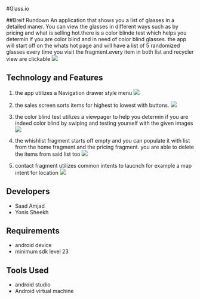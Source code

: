 #Glass.io

##Breif Rundown
An application that shows you a list of glasses in a detailed maner. You can view the glasses in different ways such as by pricing and what is selling hot.there is a color blinde test which helps you determin if you are color blind and in need of color blind glasses. the app will start off on the whats hot page and will have a list of 5 randomized glasses every time you visit the fragment.every item in both list and recycler view are clickable
![](https://ysheekh.scweb.ca/images/sh2.png)

## Technology and Features
1. the app utilizes a Navigation drawer style menu
![](https://ysheekh.scweb.ca/images/sh1.png)

2. the sales screen sorts items for highest to lowest with buttons.
![](https://ysheekh.scweb.ca/images/sh3.png)

3. the color blind test utilizes a viewpager to help you determin if you are indeed color blind by swiping and testing yourself with the given images
![](https://ysheekh.scweb.ca/images/sh4.png)

4. the whishlist fragment starts off empty and you can populate it with list from the home fragment and the pricing fragment. you are able to delete the items from said list too
![](https://ysheekh.scweb.ca/images/sh5.png)

5. contact fragment utilizes common intents to laucnch for example a map intent for location
![](https://ysheekh.scweb.ca/images/sh6.png)

## Developers
- Saad Amjad
- Yonis Sheekh

## Requirements
- android device
- minimum sdk level 23

## Tools Used
- android studio
- Android virtual machine


